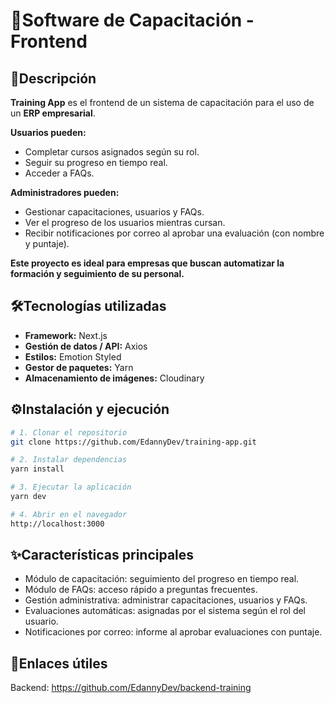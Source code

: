 # 🚀Software de Capacitación - Frontend

## 📌Descripción  
**Training App** es el frontend de un sistema de capacitación para el uso de un **ERP empresarial**.  

**Usuarios pueden:**  
- Completar cursos asignados según su rol.  
- Seguir su progreso en tiempo real.  
- Acceder a FAQs.  

**Administradores pueden:**  
- Gestionar capacitaciones, usuarios y FAQs.  
- Ver el progreso de los usuarios mientras cursan.  
- Recibir notificaciones por correo al aprobar una evaluación (con nombre y puntaje).  

**Este proyecto es ideal para empresas que buscan automatizar la formación y seguimiento de su personal.**  

## 🛠️Tecnologías utilizadas  

- **Framework:** Next.js  
- **Gestión de datos / API:** Axios  
- **Estilos:** Emotion Styled  
- **Gestor de paquetes:** Yarn  
- **Almacenamiento de imágenes:** Cloudinary  

## ⚙️Instalación y ejecución  

```bash
# 1. Clonar el repositorio
git clone https://github.com/EdannyDev/training-app.git

# 2. Instalar dependencias
yarn install

# 3. Ejecutar la aplicación
yarn dev

# 4. Abrir en el navegador
http://localhost:3000

```

## ✨Características principales
- Módulo de capacitación: seguimiento del progreso en tiempo real.
- Módulo de FAQs: acceso rápido a preguntas frecuentes.
- Gestión administrativa: administrar capacitaciones, usuarios y FAQs.
- Evaluaciones automáticas: asignadas por el sistema según el rol del usuario.
- Notificaciones por correo: informe al aprobar evaluaciones con puntaje.

## 🔗Enlaces útiles
Backend: https://github.com/EdannyDev/backend-training
